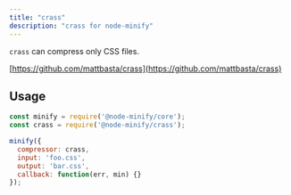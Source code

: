 ```yaml
---
title: "crass"
description: "crass for node-minify"
---
```


`crass` can compress only CSS files.

[https://github.com/mattbasta/crass](https://github.com/mattbasta/crass)

## Usage

```js
const minify = require('@node-minify/core');
const crass = require('@node-minify/crass');

minify({
  compressor: crass,
  input: 'foo.css',
  output: 'bar.css',
  callback: function(err, min) {}
});
```
